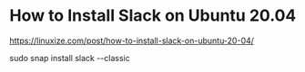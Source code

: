# How to Install Slack on Ubuntu 20.04

https://linuxize.com/post/how-to-install-slack-on-ubuntu-20-04/

sudo snap install slack --classic